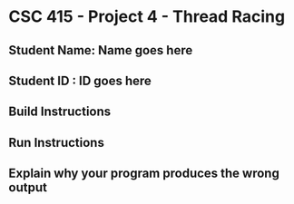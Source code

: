 # CSC 415 - Project 4 - Thread Racing

## Student Name: Name goes here

## Student ID :  ID goes here

## Build Instructions

## Run Instructions

## Explain why your program produces the wrong output